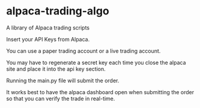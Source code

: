 # alpaca-trading-algo
A library of Alpaca trading scripts

Insert your API Keys from Alpaca. 

You can use a paper trading account or a live trading account. 

You may have to regenerate a secret key each time you close the alpaca site and place it into the api key section. 

Running the main.py file will submit the order. 

It works best to have the alpaca dashboard open when submitting the order so that you can verify the trade in real-time. 
